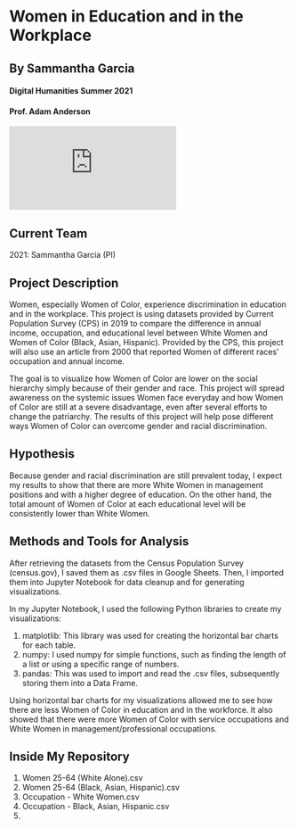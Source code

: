 # Women in Education and in the Workplace
## By Sammantha Garcia 
#### Digital Humanities Summer 2021
#### Prof. Adam Anderson


![Women Discrimination](https://github.com/sammanthagarcia/WomenDiscrimination/blob/main/Final%20Poster%20-%20DIGHUM100%20(1).pdf)

## Current Team 
2021: Sammantha Garcia (PI)

## Project Description
Women, especially Women of Color, experience discrimination in education and in the workplace. This project is using datasets provided by Current Population Survey (CPS) in 2019 to compare the difference in annual income, occupation, and educational level between White Women and Women of Color (Black, Asian, Hispanic). Provided by the CPS, this project will also use an article from 2000 that reported Women of different races' occupation and annual income. 

The goal is to visualize how Women of Color are lower on the social hierarchy simply because of their gender and race. This project will spread awareness on the systemic issues Women face everyday and how Women of Color are still at a severe disadvantage, even after several efforts to change the patriarchy. The results of this project will help pose different ways Women of Color can overcome gender and racial discrimination. 

## Hypothesis
Because gender and racial discrimination are still prevalent today, I expect my results to show that there are more White Women in management positions and with a higher degree of education. On the other hand, the total amount of Women of Color at each educational level will be consistently lower than White Women. 

## Methods and Tools for Analysis
After retrieving the datasets from the Census Population Survey (census.gov), I saved them as .csv files in Google Sheets. Then, I imported them into Jupyter Notebook for data cleanup and for generating visualizations. 

In my Jupyter Notebook, I used the following Python libraries to create my visualizations: 
 1) matplotlib: This library was used for creating the horizontal bar charts for each table. 
 2) numpy: I used numpy for simple functions, such as finding the length of a list or using a specific range of numbers. 
 3) pandas: This was used to import and read the .csv files, subsequently storing them into a Data Frame.

Using horizontal bar charts for my visualizations allowed me to see how there are less Women of Color in education and in the workforce. It also showed that there were more Women of Color with service occupations and White Women in management/professional occupations. 

## Inside My Repository 
1) Women 25-64 (White Alone).csv
2) Women 25-64 (Black, Asian, Hispanic).csv
3) Occupation - White Women.csv
4) Occupation - Black,  Asian, Hispanic.csv
5) 
